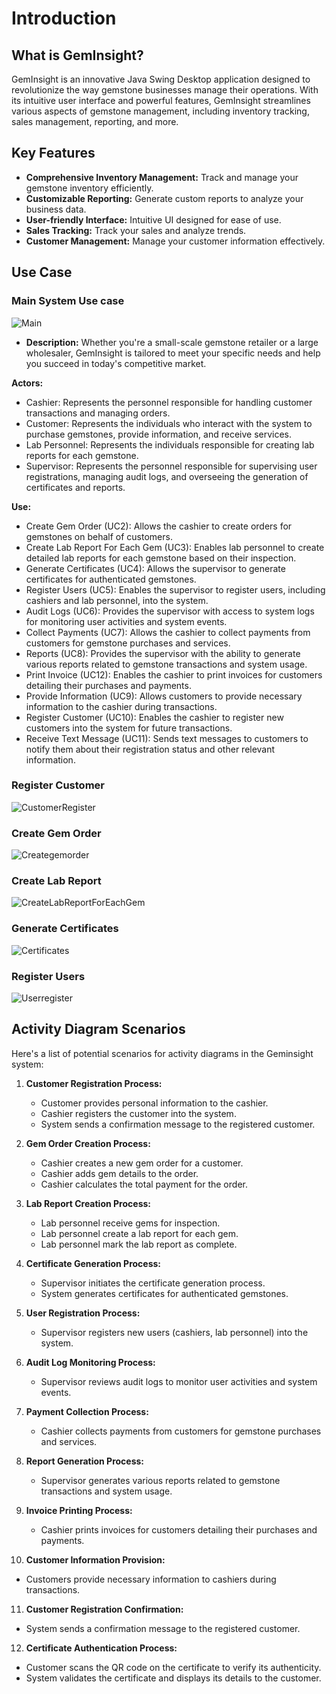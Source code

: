 # Introduction



## What is GemInsight?

GemInsight is an innovative Java Swing Desktop application designed to revolutionize the way gemstone businesses manage their operations. With its intuitive user interface and powerful features, GemInsight streamlines various aspects of gemstone management, including inventory tracking, sales management, reporting, and more.

## Key Features

- **Comprehensive Inventory Management:** Track and manage your gemstone inventory efficiently.
- **Customizable Reporting:** Generate custom reports to analyze your business data.
- **User-friendly Interface:** Intuitive UI designed for ease of use.
- **Sales Tracking:** Track your sales and analyze trends.
- **Customer Management:** Manage your customer information effectively.

## Use Case

### Main System Use case

![Main](img/FullSystem.png)

- **Description:** Whether you're a small-scale gemstone retailer or a large wholesaler, GemInsight is tailored to meet your specific needs and help you succeed in today's competitive market.


**Actors:** 
- Cashier: Represents the personnel responsible for handling customer transactions and managing orders.
- Customer: Represents the individuals who interact with the system to purchase gemstones, provide information, and receive services.
- Lab Personnel: Represents the individuals responsible for creating lab reports for each gemstone.
- Supervisor: Represents the personnel responsible for supervising user registrations, managing audit logs, and overseeing the generation of certificates and reports.

**Use:** 

- Create Gem Order (UC2): Allows the cashier to create orders for gemstones on behalf of customers.
- Create Lab Report For Each Gem (UC3): Enables lab personnel to create detailed lab reports for each gemstone based on their inspection.
- Generate Certificates (UC4): Allows the supervisor to generate certificates for authenticated gemstones.
- Register Users (UC5): Enables the supervisor to register users, including cashiers and lab personnel, into the system.
- Audit Logs (UC6): Provides the supervisor with access to system logs for monitoring user activities and system events.
- Collect Payments (UC7): Allows the cashier to collect payments from customers for gemstone purchases and services.
- Reports (UC8): Provides the supervisor with the ability to generate various reports related to gemstone transactions and system usage.
- Print Invoice (UC12): Enables the cashier to print invoices for customers detailing their purchases and payments.
- Provide Information (UC9): Allows customers to provide necessary information to the cashier during transactions.
- Register Customer (UC10): Enables the cashier to register new customers into the system for future transactions.
- Receive Text Message (UC11): Sends text messages to customers to notify them about their registration status and other relevant information.


### Register Customer

![CustomerRegister](img/CustomerRegister.png)

### Create Gem Order

![Creategemorder](img/Creategemorder.png)

### Create Lab Report

![CreateLabReportForEachGem](img/CreateLabReportForEachGem.png)

### Generate Certificates

![Certificates](img/Certificates.png)

### Register Users

![Userregister](img/RegisterUsers.png)


## Activity Diagram Scenarios

Here's a list of potential scenarios for activity diagrams in the Geminsight system:

1. **Customer Registration Process:**
   - Customer provides personal information to the cashier.
   - Cashier registers the customer into the system.
   - System sends a confirmation message to the registered customer.

2. **Gem Order Creation Process:**
   - Cashier creates a new gem order for a customer.
   - Cashier adds gem details to the order.
   - Cashier calculates the total payment for the order.

3. **Lab Report Creation Process:**
   - Lab personnel receive gems for inspection.
   - Lab personnel create a lab report for each gem.
   - Lab personnel mark the lab report as complete.

4. **Certificate Generation Process:**
   - Supervisor initiates the certificate generation process.
   - System generates certificates for authenticated gemstones.

5. **User Registration Process:**
   - Supervisor registers new users (cashiers, lab personnel) into the system.

6. **Audit Log Monitoring Process:**
   - Supervisor reviews audit logs to monitor user activities and system events.

7. **Payment Collection Process:**
   - Cashier collects payments from customers for gemstone purchases and services.

8. **Report Generation Process:**
   - Supervisor generates various reports related to gemstone transactions and system usage.

9. **Invoice Printing Process:**
   - Cashier prints invoices for customers detailing their purchases and payments.

10. **Customer Information Provision:**
   - Customers provide necessary information to cashiers during transactions.

11. **Customer Registration Confirmation:**
   - System sends a confirmation message to the registered customer.

12. **Certificate Authentication Process:**
   - Customer scans the QR code on the certificate to verify its authenticity.
   - System validates the certificate and displays its details to the customer.